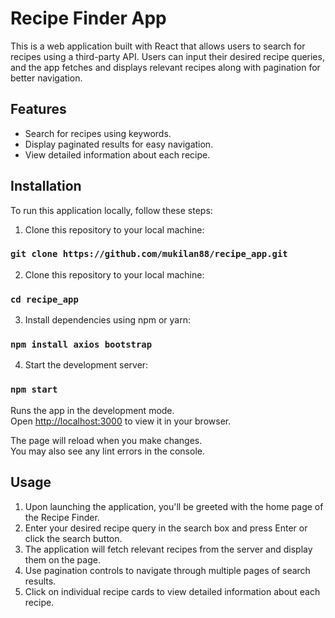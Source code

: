 # Recipe Finder App

This is a web application built with React that allows users to search for recipes using a third-party API. Users can input their desired recipe queries, and the app fetches and displays relevant recipes along with pagination for better navigation.

## Features

- Search for recipes using keywords.
- Display paginated results for easy navigation.
- View detailed information about each recipe.

## Installation

To run this application locally, follow these steps:

1. Clone this repository to your local machine:

### `git clone https://github.com/mukilan88/recipe_app.git`

2. Clone this repository to your local machine:

### `cd recipe_app`

3. Install dependencies using npm or yarn:

### `npm install axios bootstrap`

4. Start the development server:

### `npm start`

Runs the app in the development mode.\
Open [http://localhost:3000](http://localhost:3000) to view it in your browser.

The page will reload when you make changes.\
You may also see any lint errors in the console.

## Usage

1. Upon launching the application, you'll be greeted with the home page of the Recipe Finder.
2. Enter your desired recipe query in the search box and press Enter or click the search button.
3. The application will fetch relevant recipes from the server and display them on the page.
4. Use pagination controls to navigate through multiple pages of search results.
5. Click on individual recipe cards to view detailed information about each recipe.